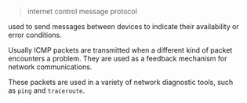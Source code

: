 > internet control message protocol

used to send messages between devices to indicate their availability or error conditions. 

Usually ICMP packets are transmitted when a different kind of packet encounters a problem. They are used as a feedback mechanism for network communications.

These packets are used in a variety of network diagnostic tools, such as `ping` and `traceroute`.